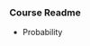 [//]: <> (https://www.youtube.com/playlist?list=PLwdnzlV3ogoXmoCXczKiu6WGW0r05Zw02)

### Course Readme

- Probability

